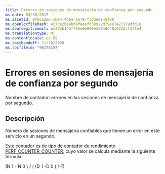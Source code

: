 ```yaml
---
title: Errores en sesiones de mensajería de confianza por segundo
ms.date: 03/30/2017
ms.assetid: 8f8ca2eb-1be4-4b6a-aa78-fcd3ee145fe8
ms.openlocfilehash: 427ce2be4bd9fae6fd39922d79ee7427179dfd18
ms.sourcegitcommit: bc293b14af795e0e999e3304dd40c0222cf2ffe4
ms.translationtype: MT
ms.contentlocale: es-ES
ms.lasthandoff: 11/26/2020
ms.locfileid: "96276157"
---
```

# <a name="reliable-messaging-sessions-faulted-per-second"></a>Errores en sesiones de mensajería de confianza por segundo

Nombre de contador: errores en las sesiones de mensajería de confianza por segundo.  
  
## <a name="description"></a>Descripción  

 Número de sesiones de mensajería confiables que tienen un error en este servicio en un segundo.  
  
 Este contador es de tipo de contador de rendimiento [PERF_COUNTER_COUNTER](/previous-versions/windows/it-pro/windows-server-2003/cc740048(v=ws.10)), cuyo valor se calcula mediante la siguiente fórmula.  
  
 (N 1 - N 0 ) / ( (D 1 -D 0 ) / F)
